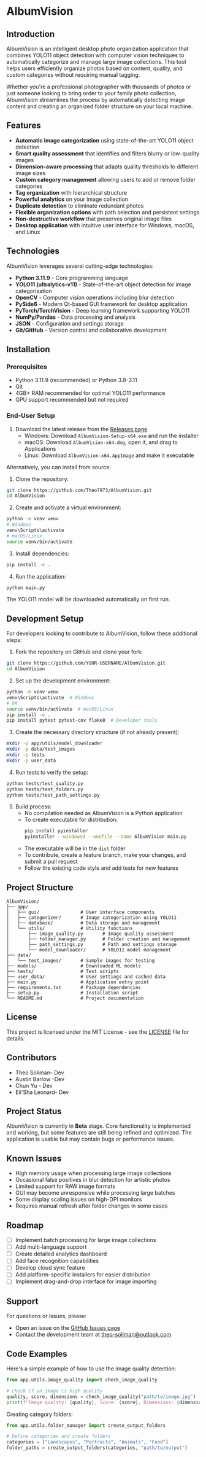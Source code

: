 # AlbumVision

## Introduction
AlbumVision is an intelligent desktop photo organization application that combines YOLO11 object detection with computer vision techniques to automatically categorize and manage large image collections. This tool helps users efficiently organize photos based on content, quality, and custom categories without requiring manual tagging. 

Whether you're a professional photographer with thousands of photos or just someone looking to bring order to your family photo collection, AlbumVision streamlines the process by automatically detecting image content and creating an organized folder structure on your local machine.

## Features
* **Automatic image categorization** using state-of-the-art YOLO11 object detection
* **Smart quality assessment** that identifies and filters blurry or low-quality images
* **Dimension-aware processing** that adapts quality thresholds to different image sizes
* **Custom category management** allowing users to add or remove folder categories
* **Tag organization** with hierarchical structure
* **Powerful analytics** on your image collection
* **Duplicate detection** to eliminate redundant photos
* **Flexible organization options** with path selection and persistent settings
* **Non-destructive workflow** that preserves original image files
* **Desktop application** with intuitive user interface for Windows, macOS, and Linux

## Technologies
AlbumVision leverages several cutting-edge technologies:

* **Python 3.11.9** - Core programming language
* **YOLO11 (ultralytics-v11)** - State-of-the-art object detection for image categorization
* **OpenCV** - Computer vision operations including blur detection
* **PySide6** - Modern Qt-based GUI framework for desktop application
* **PyTorch/TorchVision** - Deep learning framework supporting YOLO11
* **NumPy/Pandas** - Data processing and analysis
* **JSON** - Configuration and settings storage
* **Git/GitHub** - Version control and collaborative development

## Installation

### Prerequisites
* Python 3.11.9 (recommended) or Python 3.8-3.11
* Git
* 4GB+ RAM recommended for optimal YOLO11 performance
* GPU support recommended but not required

### End-User Setup
1. Download the latest release from the [Releases page](https://github.com/Theo7973/AlbumVision/releases)
   - Windows: Download `AlbumVision-Setup-x64.exe` and run the installer
   - macOS: Download `AlbumVision-x64.dmg`, open it, and drag to Applications
   - Linux: Download `AlbumVision-x64.AppImage` and make it executable

Alternatively, you can install from source:

1. Clone the repository:
```bash
git clone https://github.com/Theo7973/AlbumVision.git
cd AlbumVision
```

2. Create and activate a virtual environment:
```bash
python -m venv venv
# Windows
venv\Scripts\activate
# macOS/Linux
source venv/bin/activate
```

3. Install dependencies:
```bash
pip install -e .
```

4. Run the application:
```bash
python main.py
```

The YOLO11 model will be downloaded automatically on first run.

## Development Setup
For developers looking to contribute to AlbumVision, follow these additional steps:

1. Fork the repository on GitHub and clone your fork:
```bash
git clone https://github.com/YOUR-USERNAME/AlbumVision.git
cd AlbumVision
```

2. Set up the development environment:
```bash
python -m venv venv
venv\Scripts\activate  # Windows
# OR
source venv/bin/activate  # macOS/Linux
pip install -e .
pip install pytest pytest-cov flake8  # Developer tools
```

3. Create the necessary directory structure (if not already present):
```bash
mkdir -p app/utils/model_downloader
mkdir -p data/test_images
mkdir -p tests
mkdir -p user_data
```

4. Run tests to verify the setup:
```bash
python tests/test_quality.py
python tests/test_folders.py
python tests/test_path_settings.py
```

5. Build process:
   - No compilation needed as AlbumVision is a Python application
   - To create executable for distribution:
     ```bash
     pip install pyinstaller
     pyinstaller --windowed --onefile --name AlbumVision main.py
     ```
   - The executable will be in the `dist` folder
   - To contribute, create a feature branch, make your changes, and submit a pull request
   - Follow the existing code style and add tests for new features

## Project Structure
```
AlbumVision/
├── app/
│   ├── gui/               # User interface components
│   ├── categorizer/       # Image categorization using YOLO11
│   ├── database/          # Data storage and management
│   └── utils/             # Utility functions
│       ├── image_quality.py       # Image quality assessment
│       ├── folder_manager.py      # Folder creation and management
│       ├── path_settings.py       # Path and settings storage
│       └── model_downloader/      # YOLO11 model management
├── data/
│   └── test_images/       # Sample images for testing
├── models/                # Downloaded ML models
├── tests/                 # Test scripts
├── user_data/             # User settings and cached data
├── main.py                # Application entry point
├── requirements.txt       # Package dependencies
├── setup.py               # Installation script
└── README.md              # Project documentation
```

## License
This project is licensed under the MIT License - see the [LICENSE](LICENSE) file for details.

## Contributors
- Theo Soliman- Dev
- Austin Barlow -Dev
- Chun Yu  - Dev
- Eli'Sha Leonard- Dev

## Project Status
AlbumVision is currently in **Beta** stage. Core functionality is implemented and working, but some features are still being refined and optimized. The application is usable but may contain bugs or performance issues.

## Known Issues
- High memory usage when processing large image collections
- Occasional false positives in blur detection for artistic photos
- Limited support for RAW image formats
- GUI may become unresponsive while processing large batches
- Some display scaling issues on high-DPI monitors
- Requires manual refresh after folder changes in some cases

## Roadmap
- [ ] Implement batch processing for large image collections
- [ ] Add multi-language support
- [ ] Create detailed analytics dashboard
- [ ] Add face recognition capabilities
- [ ] Develop cloud sync feature
- [ ] Add platform-specific installers for easier distribution
- [ ] Implement drag-and-drop interface for image importing

## Support
For questions or issues, please:
- Open an issue on the [GitHub Issues page](https://github.com/Theo7973/AlbumVision/issues)
- Contact the development team at [theo-soliman@outlook.com](mailto:theo-soliman@outlook.com)

## Code Examples
Here's a simple example of how to use the image quality detection:

```python
from app.utils.image_quality import check_image_quality

# Check if an image is high quality
quality, score, dimensions = check_image_quality("path/to/image.jpg")
print(f"Image quality: {quality}, Score: {score}, Dimensions: {dimensions}")
```

Creating category folders:
```python
from app.utils.folder_manager import create_output_folders

# Define categories and create folders
categories = ["Landscapes", "Portraits", "Animals", "Food"]
folder_paths = create_output_folders(categories, "path/to/output")
```
